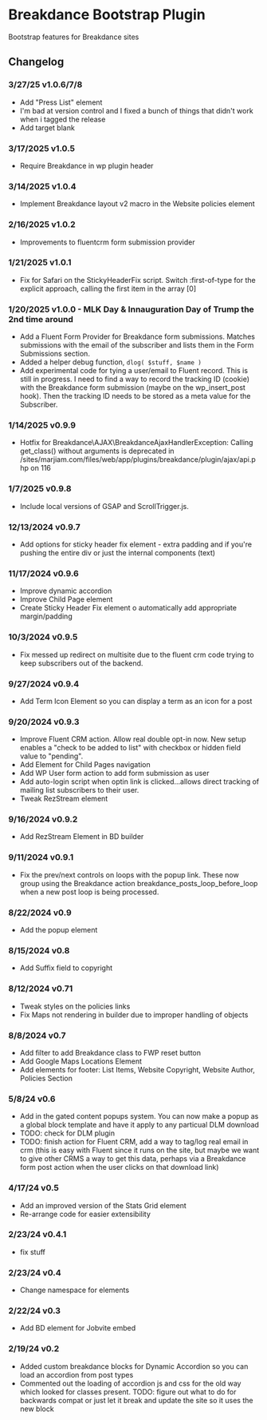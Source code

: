 # Breakdance Bootstrap Plugin
Bootstrap features for Breakdance sites

## Changelog
### 3/27/25 v1.0.6/7/8
- Add "Press List" element
- I'm bad at version control and I fixed a bunch of things that didn't work when i tagged the release
- Add target blank
### 3/17/2025 v1.0.5
- Require Breakdance in wp plugin header
### 3/14/2025 v1.0.4
- Implement Breakdance layout v2 macro in the Website policies element
### 2/16/2025 v1.0.2
- Improvements to fluentcrm form submission provider
### 1/21/2025 v1.0.1
- Fix for Safari on the StickyHeaderFix script. Switch :first-of-type for the explicit approach, calling the first item in the array [0]
### 1/20/2025 v1.0.0 - MLK Day & Innauguration Day of Trump the 2nd time around
- Add a Fluent Form Provider for Breakdance form submissions. Matches submissions with the email of the subscriber and lists them in the Form Submissions section.
- Added a helper debug function, `dlog( $stuff, $name )`
- Add experimental code for tying a user/email to Fluent record. This is still in progress. I need to find a way to record the tracking ID (cookie) with the Breakdance form submission (maybe on the wp_insert_post hook). Then the tracking ID needs to be stored as a meta value for the Subscriber.
### 1/14/2025 v0.9.9
- Hotfix for Breakdance\AJAX\BreakdanceAjaxHandlerException: Calling get_class() without arguments is deprecated in /sites/marjiam.com/files/web/app/plugins/breakdance/plugin/ajax/api.php on 116
### 1/7/2025 v0.9.8
- Include local versions of GSAP and ScrollTrigger.js.
### 12/13/2024 v0.9.7
- Add options for sticky header fix element - extra padding and if you're pushing the entire div or just the internal components (text)
### 11/17/2024 v0.9.6
- Improve dynamic accordion
- Improve Child Page element
- Create Sticky Header Fix element o automatically add appropriate margin/padding
### 10/3/2024 v0.9.5
- Fix messed up redirect on multisite due to the fluent crm code trying to keep subscribers out of the backend.
### 9/27/2024 v0.9.4
- Add Term Icon Element so you can display a term as an icon for a post
### 9/20/2024 v0.9.3
- Improve Fluent CRM action. Allow real double opt-in now. New setup enables a "check to be added to list" with checkbox or hidden field value to "pending".
- Add Element for Child Pages navigation
- Add WP User form action to add form submission as user
- Add auto-login script when optin link is clicked...allows direct tracking of mailing list subscribers to their user.
- Tweak RezStream element
### 9/16/2024 v0.9.2
- Add RezStream Element in BD builder
### 9/11/2024 v0.9.1
- Fix the prev/next controls on loops with the popup link. These now group using the Breakdance action breakdance_posts_loop_before_loop when a new post loop is being processed.

### 8/22/2024 v0.9
- Add the popup element

### 8/15/2024 v0.8
- Add Suffix field to copyright

### 8/12/2024 v0.71
- Tweak styles on the policies links
- Fix Maps not rendering in builder due to improper handling of objects

### 8/8/2024 v0.7
- Add filter to add Breakdance class to FWP reset button
- Add Google Maps Locations Element
- Add elements for footer: List Items, Website Copyright, Website Author, Policies Section

### 5/8/24 v0.6
- Add in the gated content popups system. You can now make a popup as a global block template and have it apply to any particual DLM download
- TODO: check for DLM plugin
- TODO: finish action for Fluent CRM, add a way to tag/log real email in crm (this is easy with Fluent since it runs on the site, but maybe we want to give other CRMS a way to get this data, perhaps via a Breakdance form post action when the user clicks on that download link)

### 4/17/24 v0.5
- Add an improved version of the Stats Grid element
- Re-arrange code for easier extensibility

### 2/23/24 v0.4.1
- fix stuff
### 2/23/24 v0.4
- Change namespace for elements

### 2/22/24 v0.3
- Add BD element for Jobvite embed

### 2/19/24 v0.2
- Added custom breakdance blocks for Dynamic Accordion so you can load an accordion from post types
- Commented out the loading of accordion js and css for the old way which looked for classes present. TODO: figure out what to do for backwards compat or just let it break and update the site so it uses the new block
